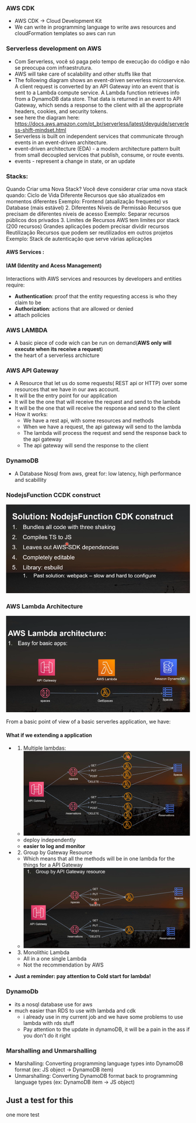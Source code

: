 ### AWS CDK 
- AWS CDK -> Cloud Development Kit
- We can write in programming language to write aws resources and cloudFormation templates so aws can run 

### Serverless development on AWS 
- Com Serverless, você só paga pelo tempo de execução do código e não se preocupa com infraestrutura.
- AWS will take care of scalability and other stuffs like that  
- The following diagram shows an event-driven serverless microservice. A client request is converted by an API Gateway into an event that is sent to a Lambda compute service. A Lambda function retrieves info from a DynamoDB data store. That data is returned in an event to API Gateway, which sends a response to the client with all the appropriate headers, cookies, and security tokens.
- see here the diagram here: https://docs.aws.amazon.com/pt_br/serverless/latest/devguide/serverless-shift-mindset.html
- Serverless is built on independent services that communicate through events in an event-driven architecture.
- event-driven architecture (EDA) - a modern architecture pattern built from small decoupled services that publish, consume, or route events.
- events - represent a change in state, or an update

### Stacks:

Quando Criar uma Nova Stack?
Você deve considerar criar uma nova stack quando:
Ciclo de Vida Diferente Recursos que são atualizados em momentos diferentes
Exemplo: Frontend (atualização frequente) vs Database (mais estável)
2. Diferentes Níveis de Permissão
Recursos que precisam de diferentes níveis de acesso
Exemplo: Separar recursos públicos dos privados
3. Limites de Recursos
AWS tem limites por stack (200 recursos)
Grandes aplicações podem precisar dividir recursos
Reutilização
Recursos que podem ser reutilizados em outros projetos
Exemplo: Stack de autenticação que serve várias aplicações

#### AWS Services :

#### IAM (Identity and Acess Management)
Interactions with AWS services and resources by developers and entities require:

  - **Authentication**: proof that the entity requesting access is who they claim to be
  - **Authorization**: actions that are allowed or denied
  - attach policies 
  


### AWS LAMBDA
- A basic piece of code wich can be run on demand(**AWS only will execute when its receive a request**)
- the heart of a serverless archicture

### AWS API Gateway 
- A Resource that let us do some requests( REST api or HTTP) over some resources that we have in our aws account.
- It will be the entry point for our application
- It will be the one that will receive the request and send to the lambda
- It will be the one that will receive the response and send to the client
- How it works:
  - We have a rest api, with some resources and methods
  - When we have a request, the api gateway will send to the lambda
  - The lambda will process the request and send the response back to the api gateway
  - The api gateway will send the response to the client
  

### DynamoDB 
- A Database Nosql from aws, great for: low latency, high performance and scabillity 

###  NodejsFunction CCDK construct 
![alt text](image.png)

### AWS Lambda Architecture 
![alt text](image-1.png)

From a basic point of view of a basic serverles application, we have: 

#### What if we extending a application 

- 1. Multiple lambdas:
  - ![alt text](image-2.png)
  - deploy independently
  - **easier to log and monitor**

- 2. Group by Gateway Resource 
  - Which means that all the methods will be in one lambda for the things for a API Gateway 
  - ![alt text](image-3.png)

- 3. Monolithic Lambda
  - All in a one single Lambda
  - Not the recommendation by AWS

- **Just a reminder: pay attention to Cold start for lambda!**

### DynamoDb 
- its a nosql database use for aws
- much easier than RDS to use with lambda and cdk 
  - i already use in my current job and we have some problems to use lambda with rds stuff
  -  Pay attention to the update in dynamoDB, it will be a pain in the ass if you don't do it right

### Marshalling and Unmarshalling
- Marshalling: Converting programming language types into DynamoDB format (ex: JS object -> DynamoDB item)
- Unmarshalling: Converting DynamoDB format back to programming language types (ex: DynamoDB item -> JS object)

## Just a test for this

one more test 